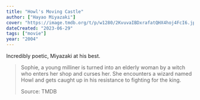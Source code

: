 ```yaml
---
title: "Howl's Moving Castle"
author: ["Hayao Miyazaki"]
cover: "https://image.tmdb.org/t/p/w1280/2KvuvaIBDxrafatQHX4hoj4FcI6.jpg"
dateCreated: "2023-06-29"
tags: ["movie"]
year: "2004"
---
```


Incredibly poetic, Miyazaki at his best.

> Sophie, a young milliner is turned into an elderly woman by a witch who enters her shop and curses her. She encounters a wizard named Howl and gets caught up in his resistance to fighting for the king.
>
> Source: TMDB
